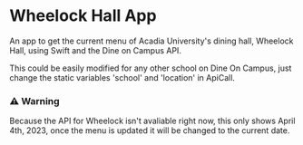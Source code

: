 # Wheelock Hall App

An app to get the current menu of Acadia University's dining hall, Wheelock Hall, using Swift and the Dine on Campus API.

This could be easily modified for any other school on Dine On Campus, just change the static variables 'school' and 'location' in ApiCall.

### ⚠️ Warning

Because the API for Wheelock isn't avaliable right now, this only shows April 4th, 2023, once the menu is updated it will be changed to the current date.
